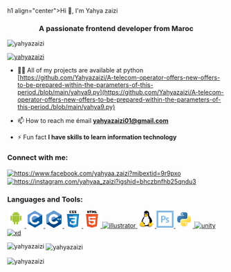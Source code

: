 h1 align="center">Hi 👋, I'm Yahya zaizi</h1>
<h3 align="center">A passionate frontend developer from Maroc</h3>

<p align="left"> <img src="https://komarev.com/ghpvc/?username=yahyazaizi&label=Profile%20views&color=005454&style=flat" alt="yahyazaizi" /> </p>

<p align="left"> <a href="https://github.com/ryo-ma/github-profile-trophy"><img src="https://github-profile-trophy.vercel.app/?username=yahyazaizi" alt="yahyazaizi" /></a> </p>

- 👨‍💻 All of my projects are available at python [https://github.com/Yahyazaizi/A-telecom-operator-offers-new-offers-to-be-prepared-within-the-parameters-of-this-period./blob/main/yahya9.py](https://github.com/Yahyazaizi/A-telecom-operator-offers-new-offers-to-be-prepared-within-the-parameters-of-this-period./blob/main/yahya9.py)

- 📫 How to reach me émail **yahyazaizi01@gmail.com**

- ⚡ Fun fact **I have skills to learn information technology**

<h3 align="left">Connect with me:</h3>
<p align="left">
<a href="https://fb.com/https://www.facebook.com/yahyaa.zaizi?mibextid=9r9pxo" target="blank"><img align="center" src="https://raw.githubusercontent.com/rahuldkjain/github-profile-readme-generator/master/src/images/icons/Social/facebook.svg" alt="https://www.facebook.com/yahyaa.zaizi?mibextid=9r9pxo" height="30" width="40" /></a>
<a href="https://instagram.com/https://instagram.com/yahyaa_zaizi?igshid=bhczbnfhb25qndu3" target="blank"><img align="center" src="https://raw.githubusercontent.com/rahuldkjain/github-profile-readme-generator/master/src/images/icons/Social/instagram.svg" alt="https://instagram.com/yahyaa_zaizi?igshid=bhczbnfhb25qndu3" height="30" width="40" /></a>
</p>

<h3 align="left">Languages and Tools:</h3>
<p align="left"> <a href="https://developer.android.com" target="_blank" rel="noreferrer"> <img src="https://raw.githubusercontent.com/devicons/devicon/master/icons/android/android-original-wordmark.svg" alt="android" width="40" height="40"/> </a> <a href="https://www.cprogramming.com/" target="_blank" rel="noreferrer"> <img src="https://raw.githubusercontent.com/devicons/devicon/master/icons/c/c-original.svg" alt="c" width="40" height="40"/> </a> <a href="https://www.w3schools.com/cpp/" target="_blank" rel="noreferrer"> <img src="https://raw.githubusercontent.com/devicons/devicon/master/icons/cplusplus/cplusplus-original.svg" alt="cplusplus" width="40" height="40"/> </a> <a href="https://www.w3schools.com/css/" target="_blank" rel="noreferrer"> <img src="https://raw.githubusercontent.com/devicons/devicon/master/icons/css3/css3-original-wordmark.svg" alt="css3" width="40" height="40"/> </a> <a href="https://www.w3.org/html/" target="_blank" rel="noreferrer"> <img src="https://raw.githubusercontent.com/devicons/devicon/master/icons/html5/html5-original-wordmark.svg" alt="html5" width="40" height="40"/> </a> <a href="https://www.adobe.com/in/products/illustrator.html" target="_blank" rel="noreferrer"> <img src="https://www.vectorlogo.zone/logos/adobe_illustrator/adobe_illustrator-icon.svg" alt="illustrator" width="40" height="40"/> </a> <a href="https://www.linux.org/" target="_blank" rel="noreferrer"> <img src="https://raw.githubusercontent.com/devicons/devicon/master/icons/linux/linux-original.svg" alt="linux" width="40" height="40"/> </a> <a href="https://www.photoshop.com/en" target="_blank" rel="noreferrer"> <img src="https://raw.githubusercontent.com/devicons/devicon/master/icons/photoshop/photoshop-line.svg" alt="photoshop" width="40" height="40"/> </a> <a href="https://www.python.org" target="_blank" rel="noreferrer"> <img src="https://raw.githubusercontent.com/devicons/devicon/master/icons/python/python-original.svg" alt="python" width="40" height="40"/> </a> <a href="https://unity.com/" target="_blank" rel="noreferrer"> <img src="https://www.vectorlogo.zone/logos/unity3d/unity3d-icon.svg" alt="unity" width="40" height="40"/> </a> <a href="https://www.adobe.com/products/xd.html" target="_blank" rel="noreferrer"> <img src="https://cdn.worldvectorlogo.com/logos/adobe-xd.svg" alt="xd" width="40" height="40"/> </a> </p>

<p><img align="left" src="https://github-readme-stats.vercel.app/api/top-langs?username=yahyazaizi&show_icons=true&locale=en&layout=compact" alt="yahyazaizi" /></p>

<p>&nbsp;<img align="center" src="https://github-readme-stats.vercel.app/api?username=yahyazaizi&show_icons=true&locale=en" alt="yahyazaizi" /></p>

<p><img align="center" src="https://github-readme-streak-stats.herokuapp.com/?user=yahyazaizi&" alt="yahyazaizi" /></p>

